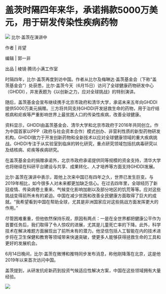 

# 盖茨时隔四年来华，承诺捐款5000万美元，用于研发传染性疾病药物

![](https://inews.gtimg.com/news_bt/OWCB2EzIhYtEo0zCmcqIAB3jFvnWM7cXiihEAG97nJ068AA/1000)
比尔·盖茨在演讲中

作者 | 肖望

编辑 | 郭一非

出品 | 棱镜·腾讯小满工作室

时隔四年，比尔·盖茨再度到访中国。作者从比尔及梅琳达·盖茨基金会（下称“盖茨基金会”）处获悉，比尔·盖茨今天（6月15日）访问了全球健康药物研发中心（GHDDI），并发表题为《以创新之力，应对全球挑战》的特别演讲。

随后，盖茨基金会宣布继续携手北京市政府和清华大学，承诺未来五年向GHDDI提供5000万美元捐赠。三方将共同支持GHDDI开发拯救生命的药物，用于治疗结核病和疟疾等严重影响世界上最贫困人口的传染性疾病，改善全球健康。

资料显示，GHDDI由盖茨基金会、清华大学和北京市政府于2016年共同创立。作为中国首家以PPP（政府与社会资本合作）模式创办、非营利性质的新型药物研发机构，GHDDI致力于开发创新药物和全新技术以应对全球健康领域的重大疾病挑战。GHDDI专注于从实验室到临床的转化研究，重点研究领域包括抗病毒研究以及结核病、疟疾等疾病研究。

在盖茨基金会的捐赠承诺外，北京市政府承诺提供同等规模的资金支持，清华大学也将继续在科研平台建设与共享、成果转化、人才培养等方面支持GHDDI发展。

比尔·盖茨在演讲中表示，距他上次来中国已有四年之久，世界已发生巨变。与2019年相比，如今很多人对未来都更加缺乏信心。在过去四年里，全球经历了新冠疫情、传染病卷土重来、气候变化影响加剧以及部分地区的饥荒等等。应对这些挑战变得前所未有的紧迫。中国在减少贫困和改善全民健康方面取得了巨大的成就。“我希望看到中国在帮助全球，尤其是非洲国家应对这些挑战方面发挥更大的作用。”

尽管困难重重，但他依然保持乐观，原因有两点：一是在全世界都把健康公平作为首要任务后，我们取得了令人惊叹的进展，尤其是儿童死亡率的下降。此外，科学技术在解决难题方面展现出了前所未有的潜力。他坚信包括人工智能在内的技术进步将在卫生保健和教育等领域带来快速突破，使更多人能够获得拯救生命的工具和更好的发展机会。

6月14日晚间，比尔·盖茨在微博和推特同步发布消息，称他刚降落在北京，这是他2019年以来首次访问中国。

盖茨提到，从研发抗疟新药到投资气候适应性解决方案，中国在这些领域拥有大量经验。

![](https://inews.gtimg.com/news_bt/Obcfrf6i7xt7jOw4nq2Lp1DpmoK6ByCv7CffF8Ur6Rma4AA/1000)

